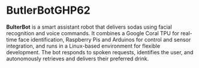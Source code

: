# ButlerBotGHP62
**BulterBot** is a smart assistant robot that delivers sodas using facial recognition and voice commands. It combines a Google Coral TPU for real-time face identification, Raspberry Pis and Arduinos for control and sensor integration, and runs in a Linux-based environment for flexible development. The bot responds to spoken requests, identifies the user, and autonomously retrieves and delivers their preferred drink.
